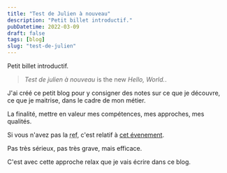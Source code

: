 ```yaml
---
title: "Test de Julien à nouveau"
description: "Petit billet introductif."
pubDatetime: 2022-03-09
draft: false
tags: [blog]
slug: "test-de-julien"
---
```


Petit billet introductif.

<!--more-->

> _Test de julien à nouveau_ is the new _Hello, World._.

J'ai créé ce petit blog pour y consigner des notes sur ce que je découvre, ce que je maitrise, dans le cadre de mon métier.

La finalité, mettre en valeur mes compétences, mes approches, mes qualités.

Si vous n'avez pas la <abbr title="La référence, comme disent mes enfants">ref</abbr>, c'est relatif à [cet évenement](https://duckduckgo.com/?t=ffab&q=test+de+julien+a+nouveau&ia=web).

Pas très sérieux, pas très grave, mais efficace.

C'est avec cette approche relax que je vais écrire dans ce blog.
